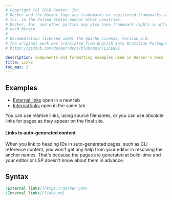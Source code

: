```yaml
---
# Copyright (c) 2016 Docker, Inc.
# Docker and the Docker logo are trademarks or registered trademarks of Docker,
# Inc. in the United States and/or other countries.
# Docker, Inc. and other parties may also have trademark rights in other terms
# used herein.
#
# Documentation licensed under the Apache License, Version 2.0.
# The original work was translated from English into Brazilian Portuguese.
# https://github.com/docker/docs/blob/main/LICENSE

description: components and formatting examples used in Docker's docs
title: Links
toc_max: 3
---
```

## Examples

- [External links](https://docker.com) open in a new tab
- [Internal links](links.md) open in the same tab

You can use relative links, using source filenames,
or you can use absolute links for pages as they appear on the final site.

#### Links to auto-generated content

When you link to heading IDs in auto-generated pages, such as CLI reference content,
you won't get any help from your editor in resolving the anchor names. That's
because the pages are generated at build-time and your editor or LSP doesn't know
about them in advance.

## Syntax

```md
[External links](https://docker.com)
[Internal links](links.md)
```
